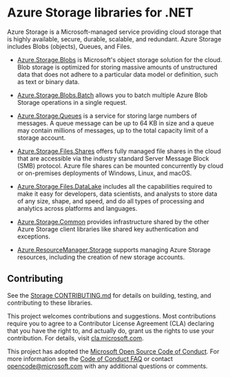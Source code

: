 # Azure Storage libraries for .NET

Azure Storage is a Microsoft-managed service providing cloud storage that is highly available, secure, durable, scalable, and redundant.  Azure Storage includes Blobs (objects), Queues, and Files.

- [Azure.Storage.Blobs][blobs] is Microsoft's object storage solution for the cloud. Blob storage is optimized for storing massive amounts of unstructured data that does not adhere to a particular data model or definition, such as text or binary data.

- [Azure.Storage.Blobs.Batch][blobs_batch] allows you to batch multiple Azure Blob Storage operations in a single request.

- [Azure.Storage.Queues][queues] is a service for storing large numbers of messages.  A queue message can be up to 64 KB in size and a queue may contain millions of messages, up to the total capacity limit of a storage account.

- [Azure.Storage.Files.Shares][files] offers fully managed file shares in the cloud that are accessible via the industry standard Server Message Block (SMB) protocol.  Azure file shares can be mounted concurrently by cloud or on-premises deployments of Windows, Linux, and macOS.

- [Azure.Storage.Files.DataLake][datalake] includes all the capabilities required to make it easy for developers, data scientists, and analysts to store data of any size, shape, and speed, and do all types of processing and analytics across platforms and languages.

- [Azure.Storage.Common][common] provides infrastructure shared by the other Azure Storage client libraries like shared key authentication and exceptions.

- [Azure.ResourceManager.Storage][management] supports managing Azure Storage resources, including the creation of new storage accounts.

## Contributing

See the [Storage CONTRIBUTING.md][storage_contrib] for details on building,
testing, and contributing to these libraries.

This project welcomes contributions and suggestions.  Most contributions require
you to agree to a Contributor License Agreement (CLA) declaring that you have
the right to, and actually do, grant us the rights to use your contribution. For
details, visit [cla.microsoft.com][cla].

This project has adopted the [Microsoft Open Source Code of Conduct][coc].
For more information see the [Code of Conduct FAQ][coc_faq]
or contact [opencode@microsoft.com][coc_contact] with any
additional questions or comments.



<!-- LINKS -->
[blobs]: https://github.com/Azure/azure-sdk-for-net/blob/main/sdk/storage/Azure.Storage.Blobs/README.md
[blobs_batch]: https://github.com/Azure/azure-sdk-for-net/blob/main/sdk/storage/Azure.Storage.Blobs.Batch/README.md
[queues]: https://github.com/Azure/azure-sdk-for-net/blob/main/sdk/storage/Azure.Storage.Queues/README.md
[files]: https://github.com/Azure/azure-sdk-for-net/blob/main/sdk/storage/Azure.Storage.Files.Shares/README.md
[datalake]: https://github.com/Azure/azure-sdk-for-net/blob/main/sdk/storage/Azure.Storage.Files.DataLake/README.md
[common]: https://github.com/Azure/azure-sdk-for-net/blob/main/sdk/storage/Azure.Storage.Common/README.md
[management]: https://github.com/Azure/azure-sdk-for-net/blob/main/sdk/storage/Azure.ResourceManager.Storage/
[storage_contrib]: https://github.com/Azure/azure-sdk-for-net/blob/main/sdk/storage/CONTRIBUTING.md
[cla]: https://cla.microsoft.com
[coc]: https://opensource.microsoft.com/codeofconduct/
[coc_faq]: https://opensource.microsoft.com/codeofconduct/faq/
[coc_contact]: mailto:opencode@microsoft.com
